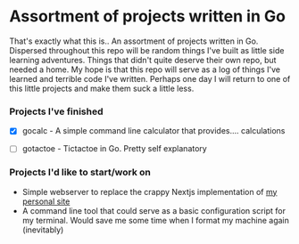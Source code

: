 # Assortment of projects written in Go

That's exactly what this is.. An assortment of projects written in Go.
Dispersed throughout this repo will be random things I've built as little side learning
adventures. Things that didn't quite deserve their own repo, but needed a home. 
My hope is that this repo will serve as a log of things I've learned and terrible
code I've written. Perhaps one day I will return to one of this little projects and 
make them suck a little less.

### Projects I've finished
- [x] gocalc - A simple command line calculator that provides.... calculations 
- [ ] gotactoe - Tictactoe in Go. Pretty self explanatory


### Projects I'd like to start/work on
- Simple webserver to replace the crappy Nextjs implementation of [my personal site](https://corsini.io)
- A command line tool that could serve as a basic configuration script for my terminal. Would save me some time when I format my machine again (inevitably)

